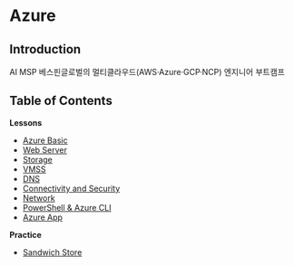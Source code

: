 # Azure

## Introduction
AI MSP 베스핀글로벌의 멀티클라우드(AWS·Azure·GCP·NCP) 엔지니어 부트캠프 

## Table of Contents

**Lessons**

- [Azure Basic](https://www.notion.so/Azure-25c5cf967b1b800eae46ee1a8158f2fa?source=copy_link)
- [Web Server](https://www.notion.so/Web-App-25d5cf967b1b80e986c1ff44e39ac392?source=copy_link)
- [Storage](https://www.notion.so/Storage-25e5cf967b1b80dfa454ecb0c2e91a7b?source=copy_link)
- [VMSS](https://www.notion.so/VMSS-25e5cf967b1b802e9a14c66cfcac0b12?source=copy_link)
- [DNS](https://www.notion.so/DNS-2615cf967b1b80eaa05cf4152e4b5703?source=copy_link)
- [Connectivity and Security](https://www.notion.so/Connectivity-and-Security-2615cf967b1b803698dcccbc2b67ea70?source=copy_link)
- [Network](https://www.notion.so/Network-2625cf967b1b803fbe1bf4428e62ea3f?source=copy_link)
- [PowerShell & Azure CLI](https://www.notion.so/Azure-CLI-2635cf967b1b80bdb971d6233636e961?source=copy_link)
- [Azure App](https://www.notion.so/Azure-App-2645cf967b1b80f482c1fc3c08844724?source=copy_link)

**Practice**

- [Sandwich Store](https://github.com/lo2p/learn-azure/tree/main/practices)